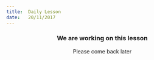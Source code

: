 ```yaml
---
title:  Daily Lesson
date:   20/11/2017
---
```


### <center>We are working on this lesson</center>
<center>Please come back later</center>